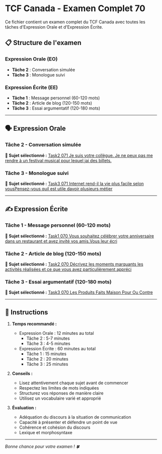 # TCF Canada - Examen Complet 70

Ce fichier contient un examen complet du TCF Canada avec toutes les tâches d'Expression Orale et d'Expression Écrite.

## 📋 Structure de l'examen

### Expression Orale (EO)
- **Tâche 2** : Conversation simulée
- **Tâche 3** : Monologue suivi

### Expression Écrite (EE)  
- **Tâche 1** : Message personnel (60-120 mots)
- **Tâche 2** : Article de blog (120-150 mots)
- **Tâche 3** : Essai argumentatif (120-180 mots)

---

## 🗣️ Expression Orale

### Tâche 2 - Conversation simulée

**📄 Sujet sélectionné :** [Task2 071 Je suis votre collègue. Je ne peux pas me rendre à un festival musical pour lequel jai des billets.](tcf_canada/eo/task2/task2_071_Je_suis_votre_collègue._Je_ne_peux_pas_me_rendre_à_un_festival_musical_pour_lequel_jai_des_billets..md)

### Tâche 3 - Monologue suivi

**📄 Sujet sélectionné :** [Task3 071 Internet rend-il la vie plus facile selon vousPensez-vous quil est utile davoir plusieurs métier](tcf_canada/eo/task3/task3_071_Internet_rend-il_la_vie_plus_facile_selon_vousPensez-vous_quil_est_utile_davoir_plusieurs_métier.md)

---

## ✍️ Expression Écrite

### Tâche 1 - Message personnel (60-120 mots)

**📄 Sujet sélectionné :** [Task1 070 Vous souhaitez célébrer votre anniversaire dans un restaurant et avez invité vos amis.Vous leur écri](tcf_canada/ee/task1/task1_070_Vous_souhaitez_célébrer_votre_anniversaire_dans_un_restaurant_et_avez_invité_vos_amis.Vous_leur_écri.md)

### Tâche 2 - Article de blog (120-150 mots)

**📄 Sujet sélectionné :** [Task2 070 Décrivez les moments marquants les activités réalisées et ce que vous avez particulièrement appréci](tcf_canada/ee/task2/task2_070_Décrivez_les_moments_marquants_les_activités_réalisées_et_ce_que_vous_avez_particulièrement_appréci.md)

### Tâche 3 - Essai argumentatif (120-180 mots)

**📄 Sujet sélectionné :** [Task3 070 Les Produits Faits Maison Pour Ou Contre](tcf_canada/ee/task3/task3_070_Les_Produits_Faits_Maison_Pour_Ou_Contre.md)

---

## 📝 Instructions

1. **Temps recommandé :**
   - Expression Orale : 12 minutes au total
     - Tâche 2 : 5-7 minutes
     - Tâche 3 : 4-5 minutes
   - Expression Écrite : 60 minutes au total
     - Tâche 1 : 15 minutes
     - Tâche 2 : 20 minutes  
     - Tâche 3 : 25 minutes

2. **Conseils :**
   - Lisez attentivement chaque sujet avant de commencer
   - Respectez les limites de mots indiquées
   - Structurez vos réponses de manière claire
   - Utilisez un vocabulaire varié et approprié

3. **Évaluation :**
   - Adéquation du discours à la situation de communication
   - Capacité à présenter et défendre un point de vue
   - Cohérence et cohésion du discours
   - Lexique et morphosyntaxe

---

*Bonne chance pour votre examen ! 🍀*
